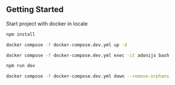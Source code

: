 
## Getting Started

Start project with docker in locale

```bash
npm install

docker compose -f docker-compose.dev.yml up -d

docker compose -f docker-compose.dev.yml exec -it adonijs bash

npm run dev

docker compose -f docker-compose.dev.yml down --remove-orphans
```

